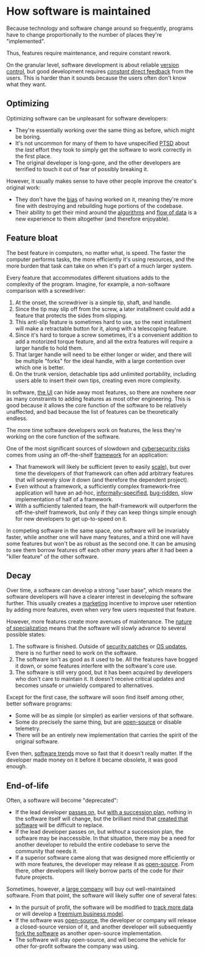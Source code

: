 
# How software is maintained

Because technology and software change around so frequently, programs have to change proportionally to the number of places they're "implemented".

Thus, features require maintenance, and require constant rework.

On the granular level, software development is about reliable [version control](computers-software-versionctrl.md), but good development requires [*constant* direct feedback](people-customerservice.md) from the users. This is harder than it sounds because the users often don't know what they want.

## Optimizing

Optimizing software can be unpleasant for software developers:

- They're essentially working over the same thing as before, which might be boring.
- It's not uncommon for many of them to have unspecified [PTSD](hardship-ptsd.md) about the *last* effort they took to simply get the software to work correctly in the first place.
- The original developer is long-gone, and the other developers are terrified to touch it out of fear of possibly breaking it.

However, it usually makes sense to have other people improve the creator's original work:

- They don't have the [bias](mind-bias.md) of having worked on it, meaning they're more fine with destroying and rebuilding huge portions of the codebase.
- Their ability to get their mind around the [algorithms](computers-programming-algorithms.md) and [flow of data](data-structures.md) is a new experience to them altogether (and therefore enjoyable).

## Feature bloat

The best feature in computers, no matter what, is speed. The faster the computer performs tasks, the more efficiently it's using resources, and the more burden that task can take on when it's part of a much larger system.

Every feature that accommodates different situations adds to the complexity of the program. Imagine, for example, a non-software comparison with a screwdriver:

1. At the onset, the screwdriver is a simple tip, shaft, and handle.
2. Since the tip may slip off from the screw, a later installment could add a feature that protects the sides from slipping.
3. This anti-slip feature is sometimes hard to use, so the next installment will make a retractable button for it, along with a telescoping feature.
4. Since it's hard to torque a screw sometimes, it's a convenient addition to add a motorized torque feature, and all the extra features will require a larger handle to hold them.
5. That larger handle will need to be either longer or wider, and there will be multiple "forks" for the ideal handle, with a large contention over which one is better.
6. On the trunk version, detachable tips add unlimited portability, including users able to insert their own tips, creating even more complexity.

In software, [the UI](engineering-design.md) can hide away most features, so there are nowhere *near* as many constraints to adding features as most other engineering. This is good because it allows the core function of the software to be relatively unaffected, and bad because the list of features can be theoretically endless.

The more time software developers work on features, the less they're working on the core function of the software.

One of the most significant sources of slowdown and [cybersecurity risks](computers-cysec.md) comes from using an off-the-shelf [framework](computers-programming-basics.md) for an application:

- That framework will likely be sufficient (even to easily [scale](computers-distsys-enterprise.md)), but over time the developers of *that* framework can often add arbitrary features that will severely slow it down (and therefore the dependent project).
- Even without a framework, a sufficiently complex framework-free application will have an ad-hoc, [informally-specified](language-writing-documentation-cs.md), [bug-ridden](computers-software-redesign.md), slow implementation of half of a framework.
- With a sufficiently talented team, the half-framework will outperform the off-the-shelf framework, but only if they can keep things simple enough for new developers to get up-to-speed on it.

In competing software in the same space, one software will be invariably faster, while another one will have many features, and a third one will have some features but won't be as robust as the second one. It can be amusing to see them borrow features off each other *many* years after it had been a "killer feature" of the other software.

## Decay

Over time, a software can develop a strong "user base", which means the software developers will have a clearer interest in developing the software further. This usually creates a [marketing](marketing.md) incentive to improve user retention by adding more features, even when *very* few users requested that feature.

However, more features create more avenues of maintenance. The [nature of specialization](jobs-specialization.md) means that the software will slowly advance to several possible states:

1. The software is finished. Outside of [security patches](computers-cysec.md) or [OS updates](computers-os.md), there is no further need to work on the software.
2. The software isn't as good as it used to be. All the features have bogged it down, or some features interfere with the software's core use.
3. The software is still very good, but it has been acquired by developers who don't care to maintain it. It doesn't receive critical updates and becomes unsafe or unwieldy compared to alternatives.

Except for the first case, the software will soon find itself among other, better software programs:

- Some will be as simple (or simpler) as earlier versions of that software.
- Some do precisely the same thing, but are [open-source](legal-ip-floss.md) or disable telemetry.
- There will be an entirely new implementation that carries the spirit of the original software.

Even then, [software trends](trends.md) move so fast that it doesn't really matter. If the developer made money on it before it became obsolete, it was good enough.

## End-of-life

Often, a software will become "deprecated":

- If the lead developer [passes on](legacy.md), but [with a succession plan](hardship-death.md), nothing in the software itself will change, but the brilliant mind that [created that software](computers-software-design.md) will be difficult to replace.
- If the lead developer passes on, but *without* a succession plan, the software may be inaccessible. In that situation, there may be a need for another developer to rebuild the entire codebase to serve the community that needs it.
- If a superior software came along that was designed more efficiently or with more features, the developer may release it as [open-source](legal-ip-floss.md). From there, other developers will likely borrow parts of the code for *their* future projects.

Sometimes, however, a [large company](computers-distsys-enterprise.md) will buy out well-maintained software. From that point, the software will likely suffer one of several fates:

- In the pursuit of profit, the software will be modified to [track more data](faang.md) or will develop a [freemium business model](legal-ip-floss.md).
- If the software was [open-source](legal-ip-floss.md), the developer or company will release a closed-source version of it, and another developer will subsequently [fork the software](computers-software-versionctrl.md) as another open-source implementation.
- The software will stay open-source, and will become the vehicle for other for-profit software the company was using.
